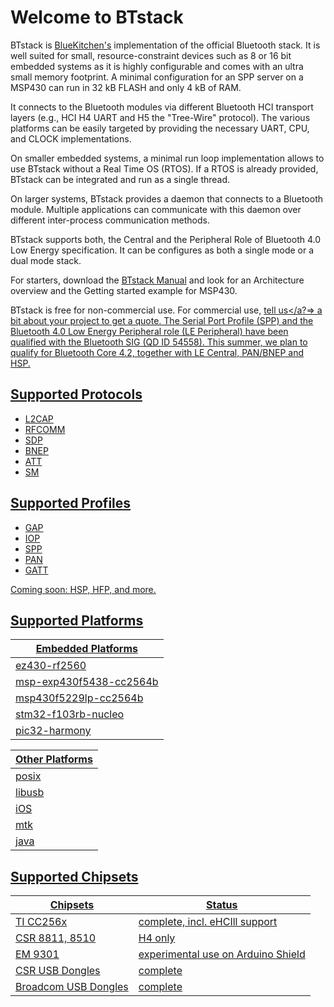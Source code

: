 # Welcome to BTstack

BTstack is [BlueKitchen's](http://bluekitchen-gmbh.com) implementation of the official Bluetooth stack. 
It is well suited for small, resource-constraint devices 
such as 8 or 16 bit embedded systems as it is highly configurable and comes with an ultra small memory footprint. 
A minimal configuration for an SPP server on a MSP430 can run in 32 kB FLASH and only 4 kB of RAM.

It connects to the Bluetooth modules via different Bluetooth HCI transport layers (e.g., HCI H4 UART and 
H5 the "Tree-Wire" protocol). The various platforms can be easily targeted by providing the necessary 
UART, CPU, and CLOCK implementations. 

On smaller embedded systems, a minimal run loop implementation allows to use BTstack without a Real Time OS (RTOS). 
If a RTOS is already provided, BTstack can be integrated and run as a single thread. 

On larger systems, BTstack provides a daemon that connects to a Bluetooth module. 
Multiple applications can communicate with this daemon over different inter-process communication methods.

BTstack supports both, the Central and the Peripheral Role of Bluetooth 4.0 Low Energy specification. 
It can be configures as both a single mode or a dual mode stack.

For starters, download the [BTstack Manual](https://github.com/bluekitchen/btstack/blob/master/docs/manual/btstack-manual.pdf) 
and look for an Architecture overview and the Getting started example for MSP430.

BTstack is free for non-commercial use. For commercial use, <a href="mailto:contact@bluekitchen-gmbh.com">tell us</a?=> 
a bit about your project to get a quote.
The Serial Port Profile (SPP) and the Bluetooth 4.0 Low Energy Peripheral role (LE Peripheral) have been qualified with 
the Bluetooth SIG (QD ID 54558). This summer, we plan to qualify for Bluetooth Core 4.2,
together with LE Central, PAN/BNEP and HSP.

## Supported Protocols
* L2CAP            
* RFCOMM           
* SDP              
* BNEP             
* ATT              
* SM      


## Supported Profiles
* GAP              
* IOP              
* SPP              
* PAN              
* GATT             

Coming soon: HSP, HFP, and more.

## Supported Platforms
Embedded Platforms      | 
----------------------- |  
ez430-rf2560            |        
msp-exp430f5438-cc2564b |        
msp430f5229lp-cc2564b   |        
stm32-f103rb-nucleo     |        
pic32-harmony           | 

Other Platforms         | 
----------------------- | 
posix                   |        
libusb                  |        
iOS                     |        
mtk                     |        
java                    |

## Supported Chipsets
Chipsets             | Status
--------------       | ------ 
TI CC256x            | complete, incl. eHCIll support 
CSR 8811, 8510       | H4 only
EM 9301              | experimental use on Arduino Shield
CSR USB Dongles      | complete
Broadcom USB Dongles | complete


